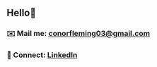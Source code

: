 ## Hello👋

### ✉️ Mail me: conorfleming03@gmail.com
### 🌱 Connect: [LinkedIn](https://www.linkedin.com/in/conor-fleming-7ab59aa9/)

<!--
**Conor-Fleming/Conor-Fleming** is a ✨ _special_ ✨ repository because its `README.md` (this file) appears on your GitHub profile.

Here are some ideas to get you started:

- 🔭 I’m currently working on ...
- 🌱 I’m currently learning ...
- 👯 I’m looking to collaborate on ...
- 🤔 I’m looking for help with ...
- 💬 Ask me about ...
- 📫 How to reach me: ...
- 😄 Pronouns: ...
- ⚡ Fun fact: ...
-->
